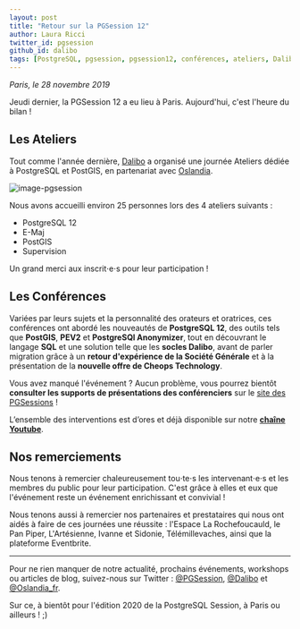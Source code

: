 ```yaml
---
layout: post
title: "Retour sur la PGSession 12"
author: Laura Ricci
twitter_id: pgsession
github_id: dalibo
tags: [PostgreSQL, pgsession, pgsession12, conférences, ateliers, Dalibo, Oslandia, PostGIS]
---
```


*Paris, le 28 novembre 2019*

Jeudi dernier, la PGSession 12 a eu lieu à Paris. Aujourd'hui, c'est l'heure du bilan !

<!--MORE-->


## Les Ateliers

Tout comme l'année dernière, [Dalibo](https://dalibo.com) a organisé une journée Ateliers dédiée à PostgreSQL et PostGIS, en partenariat avec [Oslandia](https://oslandia.com).

![image-pgsession](https://github.com/dalibo/blog/blob/gh-pages/img/montage-pgsession10.png?raw=true)

Nous avons accueilli environ 25 personnes lors des 4 ateliers suivants :
  * PostgreSQL 12
  * E-Maj
  * PostGIS
  * Supervision
  
 Un grand merci aux inscrit⋅e⋅s pour leur participation !
 

## Les Conférences

Variées par leurs sujets et la personnalité des orateurs et oratrices, ces conférences ont abordé les nouveautés de **PostgreSQL 12**, des outils tels que **PostGIS**, **PEV2** et **PostgreSQl Anonymizer**, tout en découvrant le langage **SQL** et une solution telle que les **socles Dalibo**, avant de parler migration grâce à un **retour d'expérience de la Société Générale** et à la présentation de la **nouvelle offre de Cheops Technology**.

Vous avez manqué l'événement ? Aucun problème, vous pourrez bientôt **consulter les supports de présentations des conférenciers** sur le [site des PGSessions](https://dali.bo/2019_site_pgsessions) !

L’ensemble des interventions est d’ores et déjà disponible sur notre **[chaîne Youtube](https://dali.bo/pgsession12_playlist)**.


## Nos remerciements

Nous tenons à remercier chaleureusement tou⋅te⋅s les intervenant⋅e⋅s et les membres du public pour leur participation. C'est grâce à elles et eux que l'événement reste un événement enrichissant et convivial !

Nous tenons aussi à remercier nos partenaires et prestataires qui nous ont aidés à faire de ces journées une réussite : l'Espace La Rochefoucauld, le Pan Piper, L'Artésienne, Ivanne et Sidonie, Télémillevaches, ainsi que la plateforme Eventbrite.

-----------------------------------------

Pour ne rien manquer de notre actualité, prochains événements, workshops ou articles de blog, suivez-nous sur Twitter : [@PGSession](https://twitter.com/pgsession), [@Dalibo](https://twitter.com/dalibo) et [@Oslandia_fr](https://twitter.com/oslandia_fr).

Sur ce, à bientôt pour l'édition 2020 de la PostgreSQL Session, à Paris ou ailleurs ! ;)
